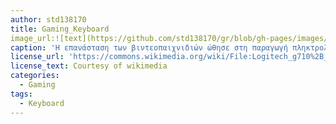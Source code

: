 ```yaml
---
author: std138170
title: Gaming_Keyboard
image_url:![text](https://github.com/std138170/gr/blob/gh-pages/images/Logitech_g710%2B_Gaming_Keybord.JPG)
caption: 'Η επανάσταση των βιντεοπαιχνιδιών ώθησε στη παραγωγή πληκτρολόγιων τέτοιων ώστε να διευκολύνουν όσο το δυνατόν περισσότερο τους gammers'
license_url: 'https://commons.wikimedia.org/wiki/File:Logitech_g710%2B_Gaming_Keybord.JPG'
license_text: Courtesy of wikimedia
categories:
  - Gaming
tags:
  - Keyboard
---
```

